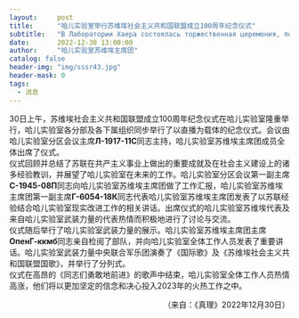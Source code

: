 ```yaml
---
layout:     post
title:      "哈儿实验室举行苏维埃社会主义共和国联盟成立100周年纪念仪式"
subtitle:   "В Лаборатории Хаера состоялась торжественная церемония, посвященная 100-летию образования Союза Советских Социалистических Республик"
date:       2022-12-30 13:00:00
author:     "哈儿实验室苏维埃主席团"
catalog: false
header-img: "img/sssr43.jpg"
header-mask: 0
tags:
  - 消息
---
```


30日上午，苏维埃社会主义共和国联盟成立100周年纪念仪式在哈儿实验室隆重举行，哈儿实验室各分部及各下属组织同步举行了以直播为载体的纪念仪式。会议由哈儿实验室分区会议主席**Л-1917-11С**同志主持，哈儿实验室苏维埃主席团成员全体出席了仪式。  
仪式回顾并总结了苏联在共产主义事业上做出的重要成就及在社会主义建设上的诸多经验教训，并展望了哈儿实验室在未来的工作。哈儿实验室分区会议第一副主席**С-1945-08П**同志向哈儿实验室苏维埃主席团做了工作汇报，哈儿实验室苏维埃主席团第一副主席**Г-6054-18К**同志代表哈儿实验室苏维埃主席团发表了以苏联经验结合哈儿实验室现实改进工作的相关讲话。出席仪式的哈儿实验室苏维埃代表及来自哈儿实验室武装力量的代表热情而积极地进行了讨论与交流。  
仪式随后举行了哈儿实验室武装力量的展示。哈儿实验室苏维埃主席团主席**ОпенГ-ккмб**同志亲自检阅了部队，并向哈儿实验室全体工作人员发表了重要讲话。哈儿实验室武装力量中央联合军乐团演奏了《国际歌》及《苏维埃社会主义共和国联盟国歌》，并举行了分列式。  
仪式在高昂的《同志们勇敢地前进》的歌声中结束，哈儿实验室全体工作人员热情高涨，他们将以更加坚定的信念和决心投入2023年的火热工作之中。
<div style="text-align: right">（来自：《真理》2022年12月30日）</div>